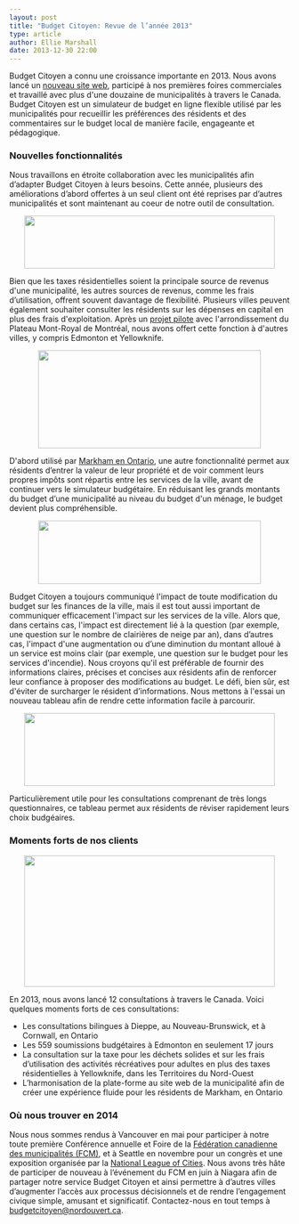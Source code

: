 ```yaml
---
layout: post
title: "Budget Citoyen: Revue de l’année 2013"
type: article
author: Ellie Marshall
date: 2013-12-30 22:00
---
```

Budget Citoyen a connu une croissance importante en 2013. Nous avons lancé un [nouveau site web](http://budgetcitoyen.com/), participé à nos premières foires commerciales et travaillé avec plus d'une douzaine de municipalités à travers le Canada. Budget Citoyen est un simulateur de budget en ligne flexible utilisé par les municipalités pour recueillir les préférences des résidents et des commentaires sur le budget local de manière facile, engageante et pédagogique. 

### Nouvelles fonctionnalités

Nous travaillons en étroite collaboration avec les municipalités afin d’adapter Budget Citoyen à leurs besoins. Cette année, plusieurs des améliorations d’abord offertes à un seul client ont été reprises par d’autres municipalités et sont maintenant au coeur de notre outil de consultation. 

<p style="text-align: center;"><img src="http://blog.opennorth.ca/img/blog/utility-fees.jpg" width="450" height="95" alt=""></p>

Bien que les taxes résidentielles soient la principale source de revenus d'une municipalité, les autres sources de revenus, comme les frais d’utilisation, offrent souvent davantage de flexibilité. Plusieurs villes peuvent également souhaiter consulter les résidents sur les dépenses en capital en plus des frais d'exploitation. Après un [projet pilote](http://budgetplateau.com/) avec l'arrondissement du Plateau Mont-Royal de Montréal, nous avons offert cette fonction à d'autres villes, y compris Edmonton et Yellowknife.

<p style="text-align: center;"><img src="http://blog.opennorth.ca/img/blog/dynamic-charts.jpg" width="400" height="176" alt=""></p>

D'abord utilisé par [Markham en Ontario](http://markham.citizenbudget.com/), une autre fonctionnalité permet aux résidents d’entrer la valeur de leur propriété et de voir comment leurs propres impôts sont répartis entre les services de la ville, avant de continuer vers le simulateur budgétaire. En réduisant les grands montants du budget d’une municipalité au niveau du budget d'un ménage, le budget devient plus compréhensible.

<p style="text-align: center;"><img src="http://blog.opennorth.ca/img/blog/consequence-indicator.jpg" width="400" height="114" alt=""></p>

Budget Citoyen a toujours communiqué l'impact de toute modification du budget sur ​​les finances de la ville, mais il est tout aussi important de communiquer efficacement l'impact sur les services de la ville. Alors que, dans certains cas, l'impact est directement lié à la question (par exemple, une question sur le nombre de clairières de neige par an), dans d’autres cas, l'impact d'une augmentation ou d’une diminution du montant alloué à un service est moins clair (par exemple, une question sur le budget pour les services d'incendie). Nous croyons qu'il est préférable de fournir des informations claires, précises et concises aux résidents afin de renforcer leur confiance à proposer des modifications au budget. Le défi, bien sûr, est d'éviter de surcharger le résident d’informations. Nous mettons à l'essai un nouveau tableau afin de rendre cette information facile à parcourir.

<p style="text-align: center;"><img src="http://blog.opennorth.ca/img/blog/summary-table.jpg" width="450" height="131" alt=""></p>

Particulièrement utile pour les consultations comprenant de très longs questionnaires, ce tableau permet aux résidents de réviser rapidement leurs choix budgéaires.

### Moments forts de nos clients

<p style="text-align: center;"><img src="http://blog.opennorth.ca/img/blog/client-map-2013.jpg" width="450" height="236" alt=""></p>

En 2013, nous avons lancé 12 consultations à travers le Canada. Voici quelques moments forts de ces consultations:

- Les consultations bilingues à Dieppe, au Nouveau-Brunswick, et à Cornwall, en Ontario
- Les 559 soumissions budgétaires à Edmonton en seulement 17 jours 
- La consultation sur la taxe pour les déchets solides et sur les frais d’utilisation des activités récréatives pour adultes en plus des taxes résidentielles à Yellowknife, dans les Territoires du Nord-Ouest 
- L’harmonisation de la plate-forme au site web de la municipalité afin de créer une expérience fluide pour les résidents de Markham, en Ontario

### Où nous trouver en 2014

Nous nous sommes rendus à Vancouver en mai pour participer à notre toute première Conférence annuelle et Foire de la [Fédération canadienne des municipalités (FCM)](http://www.fcm.ca/), et à Seattle en novembre pour un congrès et une exposition organisée par la [National League of Cities](http://www.nlc.org/). Nous avons très hâte de participer de nouveau à l’événement du FCM en juin à Niagara afin de partager notre service Budget Citoyen et ainsi permettre à d’autres villes d’augmenter l’accès aux processus décisionnels et de rendre l’engagement civique simple, amusant et significatif. Contactez-nous en tout temps à [budgetcitoyen@nordouvert.ca](mailto:budgetcitoyen@nordouvert.ca).
